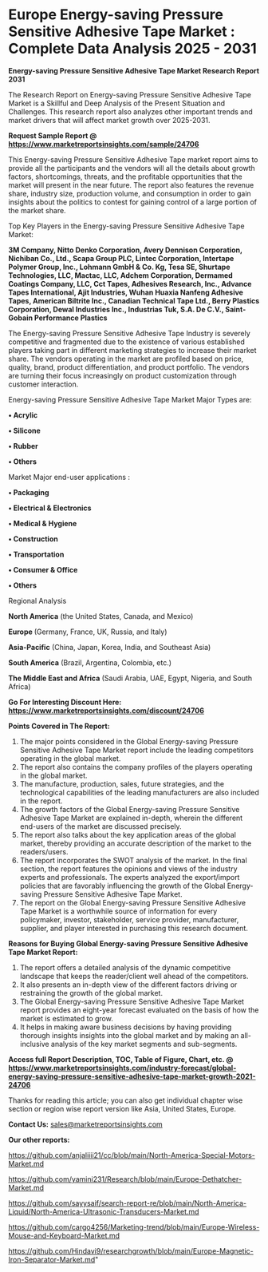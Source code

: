# Europe Energy-saving Pressure Sensitive Adhesive Tape Market : Complete Data Analysis 2025 - 2031

<strong>Energy-saving Pressure Sensitive Adhesive Tape Market Research Report 2031</strong>

The Research Report on Energy-saving Pressure Sensitive Adhesive Tape Market is a Skillful and Deep Analysis of the Present Situation and Challenges. This research report also analyzes other important trends and market drivers that will affect market growth over 2025-2031.

<strong>Request Sample Report @ <a href=https://www.marketreportsinsights.com/sample/24706>https://www.marketreportsinsights.com/sample/24706</a></strong>

This Energy-saving Pressure Sensitive Adhesive Tape market report aims to provide all the participants and the vendors will all the details about growth factors, shortcomings, threats, and the profitable opportunities that the market will present in the near future. The report also features the revenue share, industry size, production volume, and consumption in order to gain insights about the politics to contest for gaining control of a large portion of the market share.

Top Key Players in the Energy-saving Pressure Sensitive Adhesive Tape Market:

<strong>3M Company, Nitto Denko Corporation, Avery Dennison Corporation, Nichiban Co., Ltd., Scapa Group PLC, Lintec Corporation, Intertape Polymer Group, Inc., Lohmann GmbH & Co. Kg, Tesa SE, Shurtape Technologies, LLC, Mactac, LLC, Adchem Corporation, Dermamed Coatings Company, LLC, Cct Tapes, Adhesives Research, Inc., Advance Tapes International, Ajit Industries, Wuhan Huaxia Nanfeng Adhesive Tapes, American Biltrite Inc., Canadian Technical Tape Ltd., Berry Plastics Corporation, Dewal Industries Inc., Industrias Tuk, S.A. De C.V., Saint-Gobain Performance Plastics</strong>

The Energy-saving Pressure Sensitive Adhesive Tape Industry is severely competitive and fragmented due to the existence of various established players taking part in different marketing strategies to increase their market share. The vendors operating in the market are profiled based on price, quality, brand, product differentiation, and product portfolio. The vendors are turning their focus increasingly on product customization through customer interaction.

Energy-saving Pressure Sensitive Adhesive Tape Market Major Types are:

<strong>• Acrylic

• Silicone

• Rubber

• Others</strong>

Market Major end-user applications :

<strong>• Packaging

• Electrical & Electronics

• Medical & Hygiene

• Construction

• Transportation

• Consumer & Office

• Others</strong>

Regional Analysis

</u><strong><b>North America</b></strong> (the United States, Canada, and Mexico)

<strong><b>Europe </b></strong>(Germany, France, UK, Russia, and Italy)

<strong><b>Asia-Pacific</b></strong> (China, Japan, Korea, India, and Southeast Asia)

<strong><b>South America</b></strong> (Brazil, Argentina, Colombia, etc.)

<strong><b>The Middle East and Africa</b></strong> (Saudi Arabia, UAE, Egypt, Nigeria, and South Africa)

<strong>Go For Interesting Discount Here: <a href=https://www.marketreportsinsights.com/discount/24706>https://www.marketreportsinsights.com/discount/24706</a></strong>

<strong>Points Covered in The Report:</strong>
<ol>
  <li>The major points considered in the Global Energy-saving Pressure Sensitive Adhesive Tape Market report include the leading competitors operating in the global market.</li>
  <li>The report also contains the company profiles of the players operating in the global market.</li>
  <li>The manufacture, production, sales, future strategies, and the technological capabilities of the leading manufacturers are also included in the report.</li>
  <li>The growth factors of the Global Energy-saving Pressure Sensitive Adhesive Tape Market are explained in-depth, wherein the different end-users of the market are discussed precisely.</li>
  <li>The report also talks about the key application areas of the global market, thereby providing an accurate description of the market to the readers/users.</li>
  <li>The report incorporates the SWOT analysis of the market. In the final section, the report features the opinions and views of the industry experts and professionals. The experts analyzed the export/import policies that are favorably influencing the growth of the Global Energy-saving Pressure Sensitive Adhesive Tape Market.</li>
  <li>The report on the Global Energy-saving Pressure Sensitive Adhesive Tape Market is a worthwhile source of information for every policymaker, investor, stakeholder, service provider, manufacturer, supplier, and player interested in purchasing this research document.</li>
</ol>
<strong>Reasons for Buying Global Energy-saving Pressure Sensitive Adhesive Tape Market Report:</strong>

<ol>
  <li>The report offers a detailed analysis of the dynamic competitive landscape that keeps the reader/client well ahead of the competitors.</li>
  <li>It also presents an in-depth view of the different factors driving or restraining the growth of the global market.</li>
  <li>The Global Energy-saving Pressure Sensitive Adhesive Tape Market report provides an eight-year forecast evaluated on the basis of how the market is estimated to grow.</li>
  <li>It helps in making aware business decisions by having providing thorough insights insights into the global market and by making an all-inclusive analysis of the key market segments and sub-segments.</li>
</ol>
<strong>Access full Report Description, TOC, Table of Figure, Chart, etc. @ <a href=https://www.marketreportsinsights.com/industry-forecast/global-energy-saving-pressure-sensitive-adhesive-tape-market-growth-2021-24706>https://www.marketreportsinsights.com/industry-forecast/global-energy-saving-pressure-sensitive-adhesive-tape-market-growth-2021-24706</a></strong>


Thanks for reading this article; you can also get individual chapter wise section or region wise report version like Asia, United States, Europe.

<strong>Contact Us:</strong>
sales@marketreportsinsights.com

<strong>Our other reports:</strong>

<a href=https://github.com/anjaliiii21/cc/blob/main/North-America-Special-Motors-Market.md>https://github.com/anjaliiii21/cc/blob/main/North-America-Special-Motors-Market.md</a>

<a href=https://github.com/yamini231/Research/blob/main/Europe-Dethatcher-Market.md>https://github.com/yamini231/Research/blob/main/Europe-Dethatcher-Market.md</a>

<a href=https://github.com/sayysaif/search-report-re/blob/main/North-America-Liquid/North-America-Ultrasonic-Transducers-Market.md>https://github.com/sayysaif/search-report-re/blob/main/North-America-Liquid/North-America-Ultrasonic-Transducers-Market.md</a>

<a href=https://github.com/cargo4256/Marketing-trend/blob/main/Europe-Wireless-Mouse-and-Keyboard-Market.md>https://github.com/cargo4256/Marketing-trend/blob/main/Europe-Wireless-Mouse-and-Keyboard-Market.md</a>

<a href=https://github.com/Hindavi9/researchgrowth/blob/main/Europe-Magnetic-Iron-Separator-Market.md>https://github.com/Hindavi9/researchgrowth/blob/main/Europe-Magnetic-Iron-Separator-Market.md</a>"
